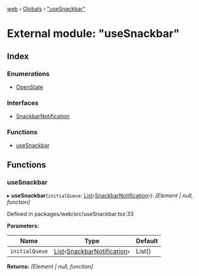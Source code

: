 [web](../README.md) › [Globals](../globals.md) › ["useSnackbar"](_usesnackbar_.md)

# External module: "useSnackbar"

## Index

### Enumerations

* [OpenState](../enums/_usesnackbar_.openstate.md)

### Interfaces

* [SnackbarNotification](../interfaces/_usesnackbar_.snackbarnotification.md)

### Functions

* [useSnackbar](_usesnackbar_.md#usesnackbar)

## Functions

###  useSnackbar

▸ **useSnackbar**(`initialQueue`: [List](../interfaces/_routes_experiment_dashboard_cagesessiontable_.cagesessiondata.md#list)‹[SnackbarNotification](../interfaces/_usesnackbar_.snackbarnotification.md)›): *[Element | null, function]*

Defined in packages/web/src/useSnackbar.tsx:33

**Parameters:**

Name | Type | Default |
------ | ------ | ------ |
`initialQueue` | [List](../interfaces/_routes_experiment_dashboard_cagesessiontable_.cagesessiondata.md#list)‹[SnackbarNotification](../interfaces/_usesnackbar_.snackbarnotification.md)› | List() |

**Returns:** *[Element | null, function]*

